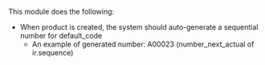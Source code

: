 This module does the following:

- When product is created, the system should auto-generate a sequential
  number for default_code
  - An example of generated number: A00023 (number_next_actual of
    ir.sequence)

